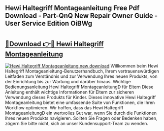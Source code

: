 ## Hewi Haltegriff Montageanleitung Free Pdf Download - Part-QnQ New Repair Owner Guide - User Service Edition OiBWg

# <h2><a href="http://df7v39.blite.top/?on=Hewi+Haltegriff+Montageanleitung">🔗Download 👉🔴 Hewi Haltegriff Montageanleitung</a></h2>

[![Hewi Haltegriff Montageanleitung new download](https://i.imgur.com/lujVjoI.png)](http://df7v39.blite.top/?on=Hewi+Haltegriff+Montageanleitung)
Willkommen beim Hewi Haltegriff Montageanleitung-Benutzerhandbuch, Ihrem vertrauenswürdigen Leitfaden zum Verständnis und zur Verwendung Ihres neuen Produkts, von der Einrichtung bis zur Wartung und darüber hinaus. Wichtige Bedienungsanleitung Hewi Haltegriff MontageanleitungD für Eltern Diese Anleitung enthält wichtige Informationen für Eltern zur sicheren Verwendung dieses Produkts für Kinder. Dieses innovative Hewi Haltegriff Montageanleitung bietet eine umfassende Suite von Funktionen, die Ihren Workflow optimieren. Wir hoffen, dass das Hewi Haltegriff MontageanleitungD ein wertvolles Gut war, wenn Sie durch die Funktionen Ihres neuen Produkts navigieren. Sollten Sie Fragen oder Bedenken haben, zögern Sie bitte nicht, sich an unser Kundensupport-Team zu wenden.
